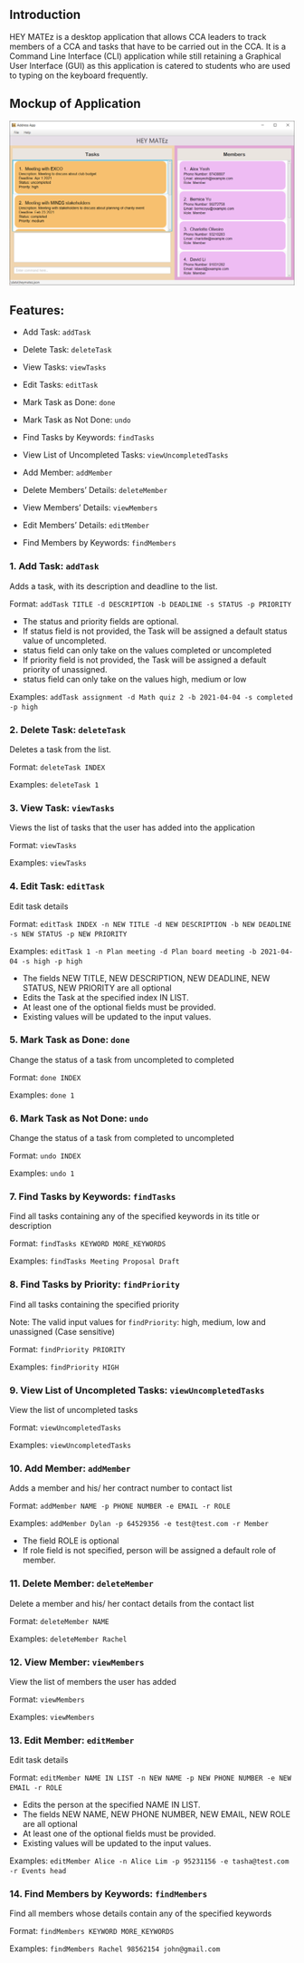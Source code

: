 ## Introduction
HEY MATEz is a desktop application that allows CCA leaders to track members of
a CCA and tasks that have to be carried out in the CCA. It is
a Command Line Interface (CLI) application while still retaining a Graphical User Interface (GUI)
as this application is catered to students who are used to typing on the keyboard frequently.

## Mockup of Application
![Ui](images/Ui.png)

## Features:
* Add Task: `addTask`
* Delete Task: `deleteTask`
* View Tasks: `viewTasks`
* Edit Tasks: `editTask`      
* Mark Task as Done: `done` 
* Mark Task as Not Done: `undo`
* Find Tasks by Keywords: `findTasks`
* View List of Uncompleted Tasks: `viewUncompletedTasks`


* Add Member: `addMember`
* Delete Members’ Details: `deleteMember`
* View Members’ Details: `viewMembers`
* Edit Members’ Details: `editMember`
* Find Members by Keywords: `findMembers`

### 1. Add Task: `addTask`
Adds a task, with its description and deadline to the list.

Format: `addTask TITLE -d DESCRIPTION -b DEADLINE -s STATUS -p PRIORITY`
* The status and priority fields are optional.
* If status field is not provided, the Task will be assigned a default status value of uncompleted.
* status field can only take on the values completed or uncompleted
* If priority field is not provided, the Task will be assigned a default priority of unassigned.
* status field can only take on the values high, medium or low

Examples: `addTask assignment -d Math quiz 2 -b 2021-04-04 -s completed -p high`


### 2. Delete Task: `deleteTask`
Deletes a task from the list.

Format: `deleteTask INDEX`

Examples: `deleteTask 1`

### 3. View Task: `viewTasks`
Views the list of tasks that the user has added into the application

Format: `viewTasks`

Examples: `viewTasks`

### 4. Edit Task: `editTask`
Edit task details

Format: `editTask INDEX -n NEW TITLE -d NEW DESCRIPTION -b NEW DEADLINE -s NEW STATUS -p NEW PRIORITY`

Examples: `editTask 1 -n Plan meeting -d Plan board meeting -b 2021-04-04 -s high -p high`

* The fields NEW TITLE, NEW DESCRIPTION, NEW DEADLINE, NEW STATUS, NEW PRIORITY are all optional
* Edits the Task at the specified index IN LIST.
* At least one of the optional fields must be provided.
* Existing values will be updated to the input values.

### 5. Mark Task as Done: `done`

Change the status of a task from uncompleted to completed

Format: `done INDEX`

Examples: `done 1`

### 6. Mark Task as Not Done: `undo`

Change the status of a task from completed to uncompleted

Format: `undo INDEX`

Examples: `undo 1`

### 7. Find Tasks by Keywords: `findTasks`

Find all tasks containing any of the specified keywords in its title or description

Format: `findTasks KEYWORD MORE_KEYWORDS`

Examples: `findTasks Meeting Proposal Draft`

### 8. Find Tasks by Priority: `findPriority`

Find all tasks containing the specified priority

Note: The valid input values for `findPriority`: high, medium, low and unassigned (Case sensitive)

Format: `findPriority PRIORITY`

Examples: `findPriority HIGH`

### 9. View List of Uncompleted Tasks: `viewUncompletedTasks`

View the list of uncompleted tasks

Format: `viewUncompletedTasks`

Examples: `viewUncompletedTasks`

### 10. Add Member: `addMember`

Adds a member and his/ her contract number to contact list

Format: `addMember NAME -p PHONE NUMBER -e EMAIL -r ROLE`

Examples: `addMember Dylan -p 64529356 -e test@test.com -r Member`
* The field ROLE is optional
* If role field is not specified, person will be assigned a default role of member.

### 11. Delete Member: `deleteMember`

Delete a member and his/ her contact details from the contact list

Format: `deleteMember NAME`

Examples: `deleteMember Rachel`

### 12. View Member: `viewMembers`

View the list of members the user has added

Format: `viewMembers `

Examples: `viewMembers `

### 13. Edit Member: `editMember`
Edit task details

Format: `editMember NAME IN LIST -n NEW NAME -p NEW PHONE NUMBER -e NEW EMAIL -r ROLE`
* Edits the person at the specified NAME IN LIST.
* The fields NEW NAME, NEW PHONE NUMBER, NEW EMAIL, NEW ROLE are all optional
* At least one of the optional fields must be provided.
* Existing values will be updated to the input values.

Examples: `editMember Alice -n Alice Lim -p 95231156 -e tasha@test.com -r Events head`

### 14. Find Members by Keywords: `findMembers`

Find all members whose details contain any of the specified keywords

Format: `findMembers KEYWORD MORE_KEYWORDS`

Examples: `findMembers Rachel 98562154 john@gmail.com`

